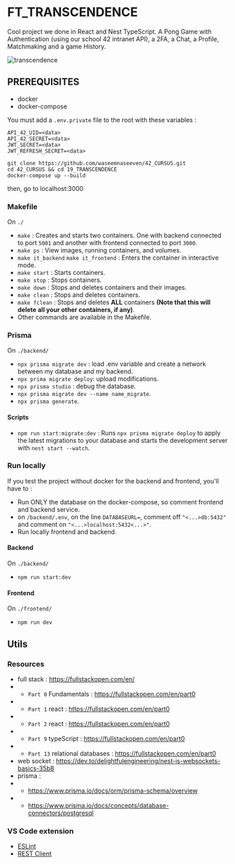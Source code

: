 # FT_TRANSCENDENCE

Cool project we done in React and Nest TypeScript. A Pong Game with Authentication (using our school 42 intranet API), a 2FA, a Chat, a Profile, Matchmaking and a game History. 

![transcendence](trans.gif)

## PREREQUISITES

- docker
- docker-compose

You must add a `.env.private` file to the root with these variables :

```
API_42_UID=<data>
API_42_SECRET=<data>
JWT_SECRET=<data>
JWT_REFRESH_SECRET=<data>
```

```
git clone https://github.com/waseemnaseeven/42_CURSUS.git
cd 42_CURSUS && cd 19_TRANSCENDENCE
docker-compose up --build
```

then, go to localhost:3000


### Makefile

On `./`

- ` make ` : Creates and starts two containers. One with backend connected to port ` 5001 ` and another with frontend connected to port ` 3000 `.
- ` make ps ` :  View images, running containers, and volumes.
- ` make it_backend ` ` make it_frontend ` :  Enters the container in interactive mode.
- ` make start ` : Starts containers.
- ` make stop ` : Stops containers.
- ` make down ` : Stops and deletes containers and their images.
- ` make clean ` : Stops and deletes containers.
- ` make fclean ` : Stops and deletes **ALL** containers **(Note that this will delete all your other containers, if any)**.
- Other commands are available in the Makefile.

### Prisma

On `./backend/`

- `npx prisma migrate dev` : load .env variable and create a network between my database and my backend.
- `npx prima migrate deploy`: upload modifications.
- `npx prisma studio` : debug the database.
- `npx prisma migrate dev --name name_migrate`.
- `npx prisma generate`.

#### Scripts

- `npm run start:migrate:dev` : Runs `npx prisma migrate deploy` to apply the latest migrations to your database and  starts the development server with `nest start --watch`.

### Run locally

If you test the project without docker for the backend and frontend, you'll have to :

- Run ONLY the database on the docker-compose, so comment frontend and backend service.
- on `/backend/.env`, on the line `DATABASEURL=`, comment off `"<...>db:5432"` and comment on `"<...>localhost:5432<...>"`.
- Run locally frontend and backend.

#### Backend

On `./backend/`

- `npm run start:dev`

#### Frontend

On `./frontend/`

- `npm run dev`

## Utils

### Resources

- full stack : https://fullstackopen.com/en/
- - ` Part 0 ` Fundamentals : https://fullstackopen.com/en/part0
- - ` Part 1 ` react : https://fullstackopen.com/en/part0
- - ` Part 2 ` react : https://fullstackopen.com/en/part0
- - ` Part 9 ` typeScript : https://fullstackopen.com/en/part0
- - ` Part 13 ` relational databases : https://fullstackopen.com/en/part0
- web socket : https://dev.to/delightfulengineering/nest-js-websockets-basics-35b8
- prisma :
- - https://www.prisma.io/docs/orm/prisma-schema/overview
- - https://www.prisma.io/docs/concepts/database-connectors/postgresql

### VS Code extension

- [ESLint](https://marketplace.visualstudio.com/items?itemName=dbaeumer.vscode-eslint)
- [REST Client](https://marketplace.visualstudio.com/items?itemName=humao.rest-client)
